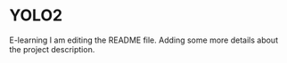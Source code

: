 # YOLO2
E-learning
I am editing the README file. Adding some more details about the project description.
